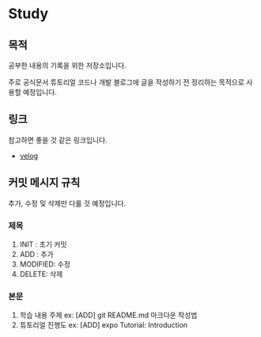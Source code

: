# Study

## 목적

공부한 내용의 기록을 위한 저장소입니다.

주로 공식문서 튜토리얼 코드나 개발 블로그에 글을 작성하기 전 정리하는 목적으로 사용할 예정입니다.

## 링크

참고하면 좋을 것 같은 링크입니다.

- [velog](https://velog.io/@dwwang1)

## 커밋 메시지 규칙

추가, 수정 및 삭제만 다룰 것 예정입니다.

### 제목

1. INIT : 초기 커밋
2. ADD : 추가
3. MODIFIED: 수정
4. DELETE: 삭제

### 본문

1. 학습 내용 주제 ex: [ADD] git README.md 마크다운 작성법
2. 튜토리얼 진행도 ex: [ADD] expo Tutorial: Introduction
